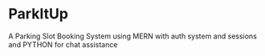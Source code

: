 # ParkItUp
A Parking Slot Booking System using MERN with auth system and sessions and PYTHON for chat assistance
